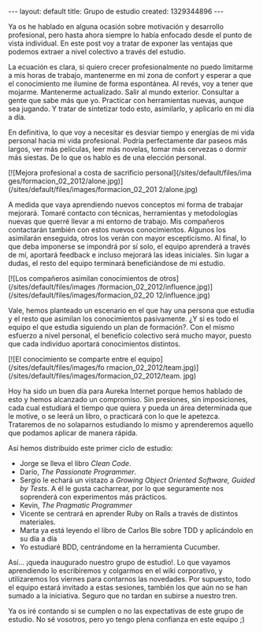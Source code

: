 --- layout: default title: Grupo de estudio created: 1329344896 --- 

Ya os he hablado en alguna ocasión sobre motivación y desarrollo profesional,
pero hasta ahora siempre lo había enfocado desde el punto de vista individual.
En este post voy a tratar de exponer las ventajas que podemos extraer a nivel
colectivo a través del estudio.

La ecuación es clara, si quiero crecer profesionalmente no puedo limitarme a
mis horas de trabajo, mantenerme en mi zona de confort y esperar a que el
conocimiento me ilumine de forma espontánea. Al revés, voy a tener que
mojarme. Mantenerme actualizado. Salir al mundo exterior. Consultar a gente
que sabe más que yo. Practicar con herramientas nuevas, aunque sea jugando. Y
tratar de sintetizar todo esto, asimilarlo, y aplicarlo en mi día a día.

En definitiva, lo que voy a necesitar es desviar tiempo y energías de mi vida
personal hacia mi vida profesional. Podría perfectamente dar paseos más
largos, ver más películas, leer más novelas, tomar más cervezas o dormir más
siestas. De lo que os hablo es de una elección personal.

[![Mejora profesional a costa de sacrificio personal](/sites/default/files/ima
ges/formacion_02_2012/alone.jpg)](/sites/default/files/images/formacion_02_201
2/alone.jpg)

A medida que vaya aprendiendo nuevos conceptos mi forma de trabajar mejorará.
Tomaré contacto con técnicas, herramientas y metodologías nuevas que querré
llevar a mi entorno de trabajo. Mis compañeros contactarán también con estos
nuevos conocimientos. Algunos los asimilarán enseguida, otros los verán con
mayor escepticismo. Al final, lo que deba imponerse se impondrá por sí solo,
el equipo aprenderá a través de mí, aportará feedback e incluso mejorará las
ideas iniciales. Sin lugar a dudas, el resto del equipo terminará
beneficiándose de mi estudio.

[![Los compañeros asimilan conocimientos de otros](/sites/default/files/images
/formacion_02_2012/influence.jpg)](/sites/default/files/images/formacion_02_20
12/influence.jpg)

Vale, hemos planteado un escenario en el que hay una persona que estudia y el
resto que asimilan los conocimientos pasivamente. ¿Y si es todo el equipo el
que estudia siguiendo un plan de formación?. Con el mismo esfuerzo a nivel
personal, el beneficio colectivo será mucho mayor, puesto que cada individuo
aportará conocimientos distintos.

[![El conocimiento se comparte entre el equipo](/sites/default/files/images/fo
rmacion_02_2012/team.jpg)](/sites/default/files/images/formacion_02_2012/team.
jpg)

Hoy ha sido un buen día para Aureka Internet porque hemos hablado de esto y
hemos alcanzado un compromiso. Sin presiones, sin imposiciones, cada cual
estudiará el tiempo que quiera y pueda un área determinada que le motive, o se
leerá un libro, o practicará con lo que le apetezca. Trataremos de no
solaparnos estudiando lo mismo y aprenderemos aquello que podamos aplicar de
manera rápida.

Así hemos distribuído este primer ciclo de estudio:

  * Jorge se lleva el libro _Clean Code_.
  * Darío, _The Passionate Programmer_.
  * Sergio le echará un vistazo a _Growing Object Oriented Software, Guided by Tests_. A él le gusta cacharrear, por lo que seguramente nos soprenderá con experimentos más prácticos.
  * Kevin, _The Pragmatic Programmer_
  * Vicente se centrará en aprender Ruby on Rails a través de distintos materiales.
  * Marta ya está leyendo el libro de Carlos Ble sobre TDD y aplicándolo en su día a día
  * Yo estudiaré BDD, centrándome en la herramienta Cucumber.

Así... ¡queda inaugurado nuestro grupo de estudio!. Lo que vayamos aprendiendo
lo escribiremos y colgarmos en el wiki corporativo, y utilizaremos los viernes
para contarnos las novedades. Por supuesto, todo el equipo estará invitado a
estas sesiones, también los que aún no se han sumado a la iniciativa. Seguro
que no tardan en subirse a nuestro tren.

Ya os iré contando si se cumplen o no las expectativas de este grupo de
estudio. No sé vosotros, pero yo tengo plena confianza en este equipo ;)

